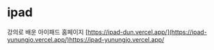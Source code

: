 # ipad
강의로 배운 아이패드 홈페이지 [https://ipad-dun.vercel.app/](https://ipad-yunungjo.vercel.app/)https://ipad-yunungjo.vercel.app/
